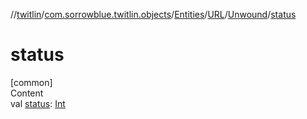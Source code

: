 //[twitlin](../../../../index.md)/[com.sorrowblue.twitlin.objects](../../../index.md)/[Entities](../../index.md)/[URL](../index.md)/[Unwound](index.md)/[status](status.md)



# status  
[common]  
Content  
val [status](status.md): [Int](https://kotlinlang.org/api/latest/jvm/stdlib/kotlin/-int/index.html)  




